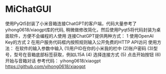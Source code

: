 # MiChatGUI
使用PyQt5封装了小米音箱连接ChatGPT的客户端，代码大量参考了yihong0618/xiaogpt库的代码,
稍微做修改简化，然后使用Pyqt5将代码封装为桌面软件，方便不会编程的人使用
连接ChatGPT提供两种方式：
1 使用OpenAI Key的方式
2 在用户服务代码框内按照规则输入公开免费的HTTP API访问
使用方法：
在软件的输入参数中输入
(1)用户ID在你的小米我的栏中
(2)账户密码
(3)型号，型号在音箱底部标签获取，例如L15A
(4) 选择连接方式
(5) 点击开始按钮
(6) 开始与音箱对话
参考代码：
yihong0618/xiaogpt
https://github.com/yihong0618/xiaogpt
